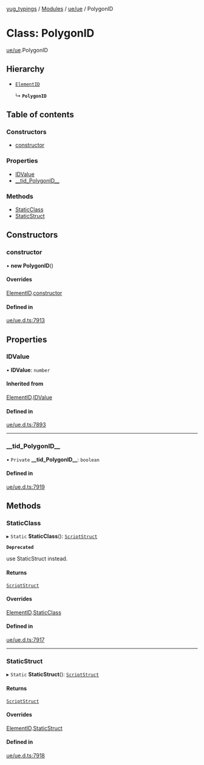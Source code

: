 [yug_typings](../README.md) / [Modules](../modules.md) / [ue/ue](../modules/ue_ue.md) / PolygonID

# Class: PolygonID

[ue/ue](../modules/ue_ue.md).PolygonID

## Hierarchy

- [`ElementID`](ue_ue.ElementID.md)

  ↳ **`PolygonID`**

## Table of contents

### Constructors

- [constructor](ue_ue.PolygonID.md#constructor)

### Properties

- [IDValue](ue_ue.PolygonID.md#idvalue)
- [\_\_tid\_PolygonID\_\_](ue_ue.PolygonID.md#__tid_polygonid__)

### Methods

- [StaticClass](ue_ue.PolygonID.md#staticclass)
- [StaticStruct](ue_ue.PolygonID.md#staticstruct)

## Constructors

### constructor

• **new PolygonID**()

#### Overrides

[ElementID](ue_ue.ElementID.md).[constructor](ue_ue.ElementID.md#constructor)

#### Defined in

[ue/ue.d.ts:7913](https://github.com/YugMetaverse/yug_typings/blob/25cad34/ue/ue.d.ts#L7913)

## Properties

### IDValue

• **IDValue**: `number`

#### Inherited from

[ElementID](ue_ue.ElementID.md).[IDValue](ue_ue.ElementID.md#idvalue)

#### Defined in

[ue/ue.d.ts:7893](https://github.com/YugMetaverse/yug_typings/blob/25cad34/ue/ue.d.ts#L7893)

___

### \_\_tid\_PolygonID\_\_

• `Private` **\_\_tid\_PolygonID\_\_**: `boolean`

#### Defined in

[ue/ue.d.ts:7919](https://github.com/YugMetaverse/yug_typings/blob/25cad34/ue/ue.d.ts#L7919)

## Methods

### StaticClass

▸ `Static` **StaticClass**(): [`ScriptStruct`](ue_ue.ScriptStruct.md)

**`Deprecated`**

use StaticStruct instead.

#### Returns

[`ScriptStruct`](ue_ue.ScriptStruct.md)

#### Overrides

[ElementID](ue_ue.ElementID.md).[StaticClass](ue_ue.ElementID.md#staticclass)

#### Defined in

[ue/ue.d.ts:7917](https://github.com/YugMetaverse/yug_typings/blob/25cad34/ue/ue.d.ts#L7917)

___

### StaticStruct

▸ `Static` **StaticStruct**(): [`ScriptStruct`](ue_ue.ScriptStruct.md)

#### Returns

[`ScriptStruct`](ue_ue.ScriptStruct.md)

#### Overrides

[ElementID](ue_ue.ElementID.md).[StaticStruct](ue_ue.ElementID.md#staticstruct)

#### Defined in

[ue/ue.d.ts:7918](https://github.com/YugMetaverse/yug_typings/blob/25cad34/ue/ue.d.ts#L7918)
